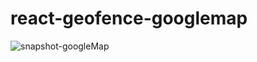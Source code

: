 ﻿# react-geofence-googlemap

![snapshot-googleMap](https://github.com/Nitesh14028/react-geofence-googlemaps/assets/41362262/af206679-539a-4390-a29c-1bd7fd5c4000)
